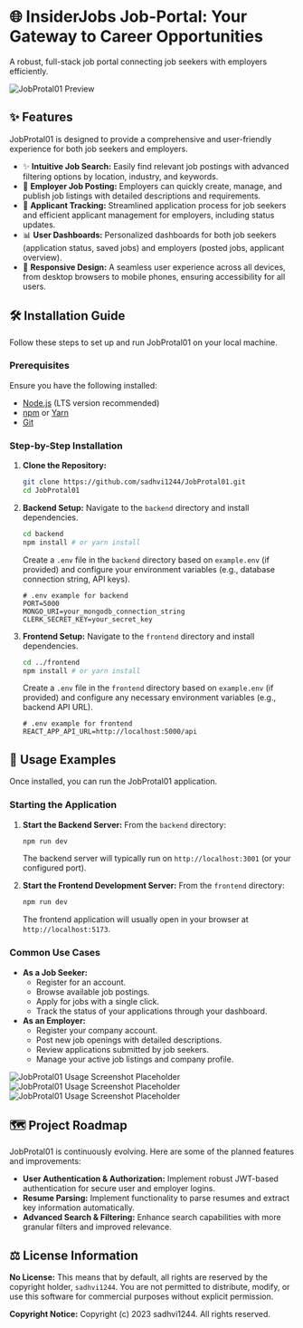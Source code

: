 # 🌐 InsiderJobs Job-Portal: Your Gateway to Career Opportunities

A robust, full-stack job portal connecting job seekers with employers efficiently.



![JobProtal01 Preview](https://res.cloudinary.com/dgkhbg0wc/image/upload/v1758257301/Screenshot_2025-09-19_100355_eaobsp.png)


## ✨ Features

JobProtal01 is designed to provide a comprehensive and user-friendly experience for both job seekers and employers.

*   ✨ **Intuitive Job Search:** Easily find relevant job postings with advanced filtering options by location, industry, and keywords.
*   🚀 **Employer Job Posting:** Employers can quickly create, manage, and publish job listings with detailed descriptions and requirements.
*   💼 **Applicant Tracking:** Streamlined application process for job seekers and efficient applicant management for employers, including status updates.
*   📊 **User Dashboards:** Personalized dashboards for both job seekers (application status, saved jobs) and employers (posted jobs, applicant overview).
*   📱 **Responsive Design:** A seamless user experience across all devices, from desktop browsers to mobile phones, ensuring accessibility for all users.


## 🛠️ Installation Guide

Follow these steps to set up and run JobProtal01 on your local machine.

### Prerequisites

Ensure you have the following installed:

*   [Node.js](https://nodejs.org/) (LTS version recommended)
*   [npm](https://www.npmjs.com/) or [Yarn](https://yarnpkg.com/)
*   [Git](https://git-scm.com/)

### Step-by-Step Installation

1.  **Clone the Repository:**
    ```bash
    git clone https://github.com/sadhvi1244/JobProtal01.git
    cd JobProtal01
    ```

2.  **Backend Setup:**
    Navigate to the `backend` directory and install dependencies.
    ```bash
    cd backend
    npm install # or yarn install
    ```
    Create a `.env` file in the `backend` directory based on `example.env` (if provided) and configure your environment variables (e.g., database connection string, API keys).
    ```plaintext
    # .env example for backend
    PORT=5000
    MONGO_URI=your_mongodb_connection_string
    CLERK_SECRET_KEY=your_secret_key
    ```

3.  **Frontend Setup:**
    Navigate to the `frontend` directory and install dependencies.
    ```bash
    cd ../frontend
    npm install # or yarn install
    ```
    Create a `.env` file in the `frontend` directory based on `example.env` (if provided) and configure any necessary environment variables (e.g., backend API URL).
    ```plaintext
    # .env example for frontend
    REACT_APP_API_URL=http://localhost:5000/api
    ```


## 🚀 Usage Examples

Once installed, you can run the JobProtal01 application.

### Starting the Application

1.  **Start the Backend Server:**
    From the `backend` directory:
    ```bash
    npm run dev
    ```
    The backend server will typically run on `http://localhost:3001` (or your configured port).

2.  **Start the Frontend Development Server:**
    From the `frontend` directory:
    ```bash
    npm run dev
    ```
    The frontend application will usually open in your browser at `http://localhost:5173`.

### Common Use Cases

*   **As a Job Seeker:**
    *   Register for an account.
    *   Browse available job postings.
    *   Apply for jobs with a single click.
    *   Track the status of your applications through your dashboard.
*   **As an Employer:**
    *   Register your company account.
    *   Post new job openings with detailed descriptions.
    *   Review applications submitted by job seekers.
    *   Manage your active job listings and company profile.
      

![JobProtal01 Usage Screenshot Placeholder](https://res.cloudinary.com/dgkhbg0wc/image/upload/v1758257281/Screenshot_2025-09-19_100410_gzcjcz.png)
![JobProtal01 Usage Screenshot Placeholder](https://res.cloudinary.com/dgkhbg0wc/image/upload/v1758257280/Screenshot_2025-09-19_101202_zbcurj.png)
![JobProtal01 Usage Screenshot Placeholder](https://res.cloudinary.com/dgkhbg0wc/image/upload/v1758257281/Screenshot_2025-09-19_101537_jrqyul.png)


## 🗺️ Project Roadmap

JobProtal01 is continuously evolving. Here are some of the planned features and improvements:

*   **User Authentication & Authorization:** Implement robust JWT-based authentication for secure user and employer logins.
*   **Resume Parsing:** Implement functionality to parse resumes and extract key information automatically.
*   **Advanced Search & Filtering:** Enhance search capabilities with more granular filters and improved relevance.

## ⚖️ License Information

**No License:** This means that by default, all rights are reserved by the copyright holder, `sadhvi1244`. You are not permitted to distribute, modify, or use this software for commercial purposes without explicit permission.

**Copyright Notice:**
Copyright (c) 2023 sadhvi1244. All rights reserved.
